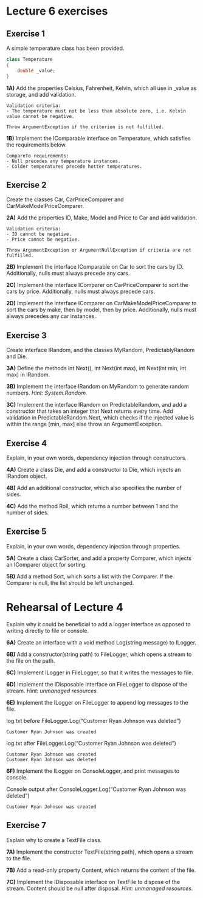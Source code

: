 # Lecture 6 exercises

## Exercise 1

A simple temperature class has been provided. 
```C#
class Temperature 
{
    double _value;
}
```

**1A)**  Add the properties Celsius, Fahrenheit, Kelvin, which all use in _value as storage, and add validation. 
```
Validation criteria: 
- The temperature must not be less than absolute zero, i.e. Kelvin value cannot be negative.

Throw ArgumentException if the criterion is not fulfilled.
```

**1B)** Implement the IComparable interface on Temperature, which satisfies the requirements below. 
```
CompareTo requirements: 
- Null precedes any temperature instances.
- Colder temperatures precede hotter temperatures.
```

## Exercise 2

Create the classes Car, CarPriceComparer and CarMakeModelPriceComparer.

**2A)** Add the properties ID, Make, Model and Price to Car and add validation.
```
Validation criteria: 
- ID cannot be negative.
- Price cannot be negative. 

Throw ArgumentException or ArgumentNullException if criteria are not fulfilled. 
```

**2B)** Implement the interface IComparable on Car to sort the cars by ID. Additionally, nulls must always precede any cars.  

**2C)** Implement the interface IComparer<Car> on CarPriceComparer to sort the cars by price. Additionally, nulls must always precede cars.

**2D)** Implement the interface IComparer<Car> on CarMakeModelPriceComparer to sort the cars by make, then by model, then by price. Additionally, nulls must always precedes any car instances.
 
## Exercise 3

Create interface IRandom, and the classes MyRandom, PredictablyRandom and Die.

**3A)** Define the methods int Next(), int Next(int max), int Next(int min, int max) in IRandom. 
  
**3B)** Implement the interface IRandom on MyRandom to generate random numbers. *Hint: System.Random.*
  
**3C)** Implement the interface IRandom on PredictableRandom, and add a constructor that takes an integer that Next returns every time. Add validation in PredictableRandom.Next, which checks if the injected value is within the range [min, max] else throw an ArgumentException.
  
## Exercise 4
  
Explain, in your own words, dependency injection through constructors.
  
**4A)** Create a class Die, and add a constructor to Die, which injects an IRandom object. 
  
**4B)** Add an additional constructor, which also specifies the number of sides.
  
**4C)** Add the method Roll, which returns a number between 1 and the number of sides.
  
## Exercise 5

Explain, in your own words, dependency injection through properties.
  
**5A)** Create a class CarSorter, and add a property Comparer, which injects an IComparer<Car> object for sorting.
  
**5B)** Add a method Sort, which sorts a list with the Comparer. If the Comparer is null, the list should be left unchanged.
  
# Rehearsal of Lecture 4
  
Explain why it could be beneficial to add a logger interface as opposed to writing directly to file or console.
  
**6A)** Create an interface with a void method Log(string message) to ILogger.
  
**6B)**  Add a constructor(string path) to FileLogger, which opens a stream to the file on the path.
  
**6C)**  Implement ILogger in FileLogger, so that it writes the messages to file.
  
**6D)** Implement the IDisposable interface on FileLogger to dispose of the stream. *Hint: unmanaged resources.*
  
**6E)** Implement the ILogger on FileLogger to append log messages to the file.

log.txt before FileLogger.Log(“Customer Ryan Johnson was deleted”)
```
Customer Ryan Johnson was created
```

log.txt after FileLogger.Log(“Customer Ryan Johnson was deleted”)
```
Customer Ryan Johnson was created
Customer Ryan Johnson was deleted
```
  
**6F)**  Implement the ILogger on ConsoleLogger, and print messages to console.

Console output after ConsoleLogger.Log(“Customer Ryan Johnson was deleted”)
```
Customer Ryan Johnson was created
```  

## Exercise 7 

Explain why to create a TextFile class.
  
**7A)** Implement the constructor TextFile(string path), which opens a stream to the file.
  
**7B)** Add a read-only property Content, which returns the content of the file. 
  
**7C)** Implement the IDisposable interface on TextFile to dispose of the stream. Content should be null after disposal. *Hint: unmanaged resources.*
